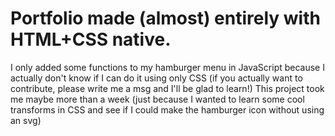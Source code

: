 # Portfolio made (almost) entirely with HTML+CSS native.
I only added some functions to my hamburger menu in JavaScript because I actually don't know if I can do it using only CSS (if you actually want to contribute, please write me a msg and I'll be glad to learn!)
This project took me maybe more than a week (just because I wanted to learn some cool transforms in CSS and see if I could make the hamburger icon without using an svg)

